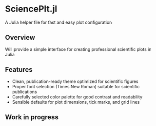 # SciencePlt.jl

A Julia helper file for fast and easy plot configuration

## Overview

Will provide a simple interface for creating professional scientific plots in Julia

## Features

- Clean, publication-ready theme optimized for scientific figures
- Proper font selection (Times New Roman) suitable for scientific publications
- Carefully selected color palette for good contrast and readability
- Sensible defaults for plot dimensions, tick marks, and grid lines

## Work in progress

